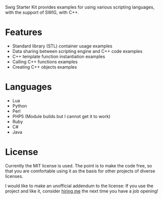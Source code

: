 Swig Starter Kit provides examples for using various scripting languages, with the support of SWIG, with C++.

# Features #

  * Standard library (STL) container usage examples
  * Data sharing between scripting engine and C++ code examples
  * C++ template function instantiation examples
  * Calling C++ functions examples
  * Creating C++ objects examples

# Languages #

  * Lua
  * Python
  * Perl
  * PHP5 (Module builds but I cannot get it to work)
  * Ruby
  * C#
  * Java

# License #

Currently the MIT license is used. The point is to make the code free, so that you are comfortable using it as the basis for other projects of diverse licenses.

I would like to make an unofficial addendum to the license: If you use the project and like it, consider [hiring me](http://blog.emptycrate.com/contact) the next time you have a job opening!